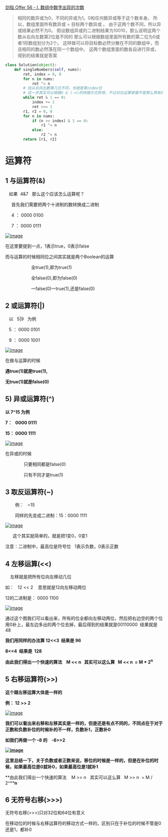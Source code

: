[剑指 Offer 56 - I. 数组中数字出现的次数](https://leetcode-cn.com/problems/shu-zu-zhong-shu-zi-chu-xian-de-ci-shu-lcof/)
> 相同的数异或为0，不同的异或为1。0和任何数异或等于这个数本身。
  所以，数组里面所有数异或 = 目标两个数异或 。 由于这两个数不同，所以异或结果必然不为0。
  假设数组异或的二进制结果为10010，那么说明这两个数从右向左数第2位是不同的
  那么可以根据数组里面所有数的第二位为0或者1将数组划分为2个。
  这样做可以将目标数必然分散在不同的数组中，而且相同的数必然落在同一个数组中。
  这两个数组里面的数各自进行异或，得到的结果就是答案

```python
class Solution(object):
    def singleNumbers(self, nums):
        ret, index = 0, 0
        for n in nums:
            ret ^= n
        # 找从右向左数第几位不同，也就是第index位
        # 这一步其实可以根据n & (-n)的快捷方式获得，不过对位运算掌握不是那么熟练的话，记结论容易忘，不如理解实质
        while ret & 1 == 0:
            index += 1
            ret >>= 1
        r1, r2 = 0, 0
        for n in nums:
            if (n >> index) & 1 == 0:
                r1 ^= n
            else:
                r2 ^= n
        return [r1, r2]
```

# 运算符
## 1 与运算符(&)  

   如果  4&7   那么这个应该怎么运算呢？

     首先我们需要把两个十进制的数转换成二进制 

     4 ： 0000 0100

     7 ： 0000 0111

[![image](https://img2018.cnblogs.com/blog/1470032/201810/1470032-20181023204023318-896402392.png "image")](https://img2018.cnblogs.com/blog/1470032/201810/1470032-20181023204022745-1107563193.png)

在这里要提到一点，1表示true，0表示false

而与运算的时候相同位之间其实就是两个Boolean的运算

                     全true(1),即为true(1)

                     全false(0),即为false(0)

                     一false(0)一true(1),还是false(0)

## 2 或运算符(|)

   以   5|9   为例

   5 ： 0000 0101 

   9 ： 0000 1001

[![image](https://img2018.cnblogs.com/blog/1470032/201810/1470032-20181023204023839-746073083.png "image")](https://img2018.cnblogs.com/blog/1470032/201810/1470032-20181023204023575-1172288145.png)

在做与运算的时候

 **遇true(1)就是true(1),**

 **无true(1)就是false(0)**

## 5) 异或运算符(^)

 **以 7^15 为例**

 **7：   0000 0111**

 **15： 0000 1111**

[![image](https://img2018.cnblogs.com/blog/1470032/201810/1470032-20181023204024486-170768630.png "image")](https://img2018.cnblogs.com/blog/1470032/201810/1470032-20181023204024149-967390106.png)

在异或的时候

               只要相同都是false(0)

               只有不同才是true(1)

## 3 取反运算符(~)

        例：   ~15

        同样的先变成二进制：15：0000 1111

[![image](https://img2018.cnblogs.com/blog/1470032/201810/1470032-20181023204025095-66285937.png "image")](https://img2018.cnblogs.com/blog/1470032/201810/1470032-20181023204024870-227422826.png)

      这个其实挺简单的，就是把1变0，0变1

注意：二进制中，最高位是符号位   1表示负数，0表示正数

## 4 左移运算(<<)

     左移就是把所有位向左移动几位

 如：   12 << 2    意思就是12向左移动两位

 12的二进制是： 0000 1100

[![image](https://img2018.cnblogs.com/blog/1470032/201810/1470032-20181023204025593-1010819449.png "image")](https://img2018.cnblogs.com/blog/1470032/201810/1470032-20181023204025326-1518482974.png)

通过这个图我们可以看出来，所有的位全都向左移动两位，然后把右边空的两个位用0补上，最左边多出的两个位去掉，最后得到的结果就是00110000  结果就是48

**我们用同样的办法算 12<<3  结果是 96**

 **8<<4  结果是  128**

 **由此我们得出一个快速的算法    M << n   其实可以这么算   M << n  = M \* 2<sup>n</sup>**

## **5 右移运算符(>>)**

**这个跟左移运算大体是一样的**

 **例： 12 >> 2**

[![image](https://img2018.cnblogs.com/blog/1470032/201810/1470032-20181023204026288-104461375.png "image")](https://img2018.cnblogs.com/blog/1470032/201810/1470032-20181023204025862-1215072643.png)

**我们可以看出来右移和左移其实是一样的，但是还是有点不同的，不同点在于对于正数和负数补位的时候补的不一样，负数补1，正数补0**

**如我们再做一个 –8 的    -8>>2**

[**![image](https://img2018.cnblogs.com/blog/1470032/201810/1470032-20181023204026787-52956237.png "image")**](https://img2018.cnblogs.com/blog/1470032/201810/1470032-20181023204026563-746326181.png)

**这里总结一下，关于负数或者正数来说，移位的时候是一样的，但是在补位的时候，如果最高位是0就补0，如果最高位是1就补1**

**由此我们得出一个快速的算法    M >> n   其实可以这么算   M >> n  = M / 2^****n**

## 6 无符号右移(>>>)

  无符号右移(>>>)只对32位和64位有意义

在移动位的时候与右移运算符的移动方式一样的，区别只在于补位的时候不管是0还是1，都补0